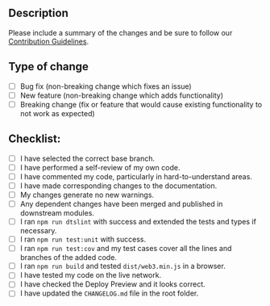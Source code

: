 ## Description

Please include a summary of the changes and be sure to follow our [Contribution Guidelines](../CONTRIBUTIONS.md).

<!--
Optional if an issue is fixed:
Fixes #(issue)
-->

## Type of change

<!-- Please delete options that are not relevant. -->

- [ ] Bug fix (non-breaking change which fixes an issue)
- [ ] New feature (non-breaking change which adds functionality)
- [ ] Breaking change (fix or feature that would cause existing functionality to not work as expected)

## Checklist:

- [ ] I have selected the correct base branch.
- [ ] I have performed a self-review of my own code.
- [ ] I have commented my code, particularly in hard-to-understand areas.
- [ ] I have made corresponding changes to the documentation.
- [ ] My changes generate no new warnings.
- [ ] Any dependent changes have been merged and published in downstream modules.
- [ ] I ran `npm run dtslint` with success and extended the tests and types if necessary.
- [ ] I ran `npm run test:unit` with success.
- [ ] I ran `npm run test:cov` and my test cases cover all the lines and branches of the added code.
- [ ] I ran `npm run build` and tested `dist/web3.min.js` in a browser.
- [ ] I have tested my code on the live network.
- [ ] I have checked the Deploy Preview and it looks correct.
- [ ] I have updated the `CHANGELOG.md` file in the root folder.
